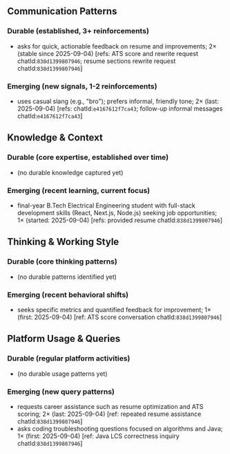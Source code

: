 ## Communication Patterns
### Durable (established, 3+ reinforcements)
- asks for quick, actionable feedback on resume and improvements; 2× (stable since 2025-09-04) [refs: ATS score and rewrite request chatId:`838d1399807946`; resume sections rewrite request chatId:`838d1399807946`]

### Emerging (new signals, 1-2 reinforcements)
- uses casual slang (e.g., "bro"); prefers informal, friendly tone; 2× (last: 2025-09-04) [refs: chatId:`e4167612f7ca43`; follow-up informal messages chatId:`e4167612f7ca43`]

## Knowledge & Context
### Durable (core expertise, established over time)
- (no durable knowledge captured yet)

### Emerging (recent learning, current focus)
- final-year B.Tech Electrical Engineering student with full-stack development skills (React, Next.js, Node.js) seeking job opportunities; 1× (started: 2025-09-04) [refs: provided resume chatId:`838d1399807946`]

## Thinking & Working Style
### Durable (core thinking patterns)
- (no durable patterns identified yet)

### Emerging (recent behavioral shifts)
- seeks specific metrics and quantified feedback for improvement; 1× (first: 2025-09-04) [ref: ATS score conversation chatId:`838d1399807946`]

## Platform Usage & Queries
### Durable (regular platform activities)
- (no durable usage patterns yet)

### Emerging (new query patterns)
- requests career assistance such as resume optimization and ATS scoring; 2× (last: 2025-09-04) [ref: repeated resume assistance chatId:`838d1399807946`]
- asks coding troubleshooting questions focused on algorithms and Java; 1× (first: 2025-09-04) [ref: Java LCS correctness inquiry chatId:`838d1399807946`]